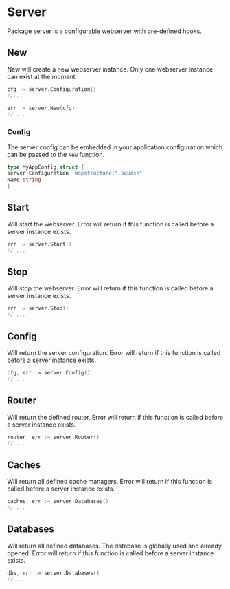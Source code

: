 # Server

Package server is a configurable webserver with pre-defined hooks.

## New

New will create a new webserver instance. Only one webserver instance can exist at the moment.

```go 
cfg := server.Configuration{}
//...

err := server.New(cfg)
// ...
```

### Config

The server config can be embedded in your application configuration which can be passed to the `New` function.

```go
type MyAppConfig struct {
server.Configuration `mapstructure:",squash"`
Name string
}
```

## Start

Will start the webserver. Error will return if this function is called before a server instance exists.

```go
err := server.Start()
// ...
```

## Stop

Will stop the webserver. Error will return if this function is called before a server instance exists.

```go
err := server.Stop()
// ...
```

## Config

Will return the server configuration. Error will return if this function is called before a server instance exists.

```go
cfg, err := server.Config()
// ...
```

## Router

Will return the defined router. Error will return if this function is called before a server instance exists.

```go
router, err := server.Router()
// ...
```

## Caches

Will return all defined cache managers. Error will return if this function is called before a server instance exists.

```go
caches, err := server.Databases()
// ...
```

## Databases

Will return all defined databases. The database is globally used and already opened. Error will return if this function
is called before a server instance exists.

```go
dbs, err := server.Databases()
// ...
```




